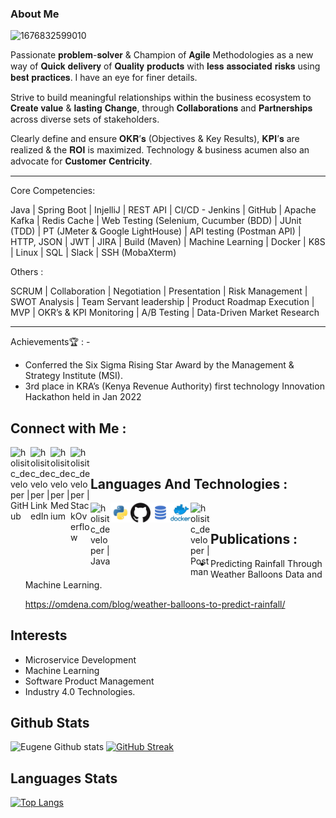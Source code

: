 ### About Me

![1676832599010](https://user-images.githubusercontent.com/70195777/229319128-f43918a6-194d-4b07-9db8-a438482f1a2f.jpg)

Passionate 𝐩𝐫𝐨𝐛𝐥𝐞𝐦-𝐬𝐨𝐥𝐯𝐞𝐫 & Champion of 𝐀𝐠𝐢𝐥𝐞 Methodologies as a new way of 𝐐𝐮𝐢𝐜𝐤 𝐝𝐞𝐥𝐢𝐯𝐞𝐫𝐲 of 𝐐𝐮𝐚𝐥𝐢𝐭𝐲 𝐩𝐫𝐨𝐝𝐮𝐜𝐭𝐬 with 𝐥𝐞𝐬𝐬 𝐚𝐬𝐬𝐨𝐜𝐢𝐚𝐭𝐞𝐝 𝐫𝐢𝐬𝐤𝐬 using 𝐛𝐞𝐬𝐭 𝐩𝐫𝐚𝐜𝐭𝐢𝐜𝐞𝐬. I have an eye for finer details. 

Strive to build meaningful relationships within the business ecosystem to 𝐂𝐫𝐞𝐚𝐭𝐞 𝐯𝐚𝐥𝐮𝐞 & 𝐥𝐚𝐬𝐭𝐢𝐧𝐠 𝐂𝐡𝐚𝐧𝐠𝐞, through 𝐂𝐨𝐥𝐥𝐚𝐛𝐨𝐫𝐚𝐭𝐢𝐨𝐧𝐬 and 𝐏𝐚𝐫𝐭𝐧𝐞𝐫𝐬𝐡𝐢𝐩𝐬 across diverse sets of stakeholders. 

Clearly define and ensure 𝐎𝐊𝐑’𝐬 (Objectives & Key Results), 𝐊𝐏𝐈’𝐬 are realized & the 𝐑𝐎𝐈 is maximized. Technology & business acumen also an advocate for 𝐂𝐮𝐬𝐭𝐨𝐦𝐞𝐫 𝐂𝐞𝐧𝐭𝐫𝐢𝐜𝐢𝐭𝐲.

 _ _ _ _ _ _ _ _ _ _ _ _ _ _ _ _ _ _ _ _ _ _ _ _ _

Core Competencies:

Java | Spring Boot | InjelliJ | REST API | CI/CD - Jenkins | GitHub | Apache Kafka | Redis Cache | Web Testing (Selenium, Cucumber (BDD) | JUnit (TDD) | PT (JMeter & Google LightHouse) | API testing (Postman API) | HTTP, JSON | JWT | JIRA | Build (Maven) | Machine Learning | Docker | K8S | Linux | SQL | Slack | SSH (MobaXterm)

Others :

SCRUM | Collaboration | Negotiation | Presentation | Risk Management | SWOT Analysis | Team Servant leadership | Product Roadmap Execution | MVP | OKR’s & KPI Monitoring | A/B Testing | Data-Driven Market Research 

_ _ _ _ _ _ _ _ _ _ _ _ _ _ _ _ _ _ _ _ _ _ _ _ _

Achievements🏆 : -
* Conferred the Six Sigma Rising Star Award by the Management & Strategy Institute (MSI).
* 3rd place in KRA’s (Kenya Revenue Authority) first technology Innovation Hackathon held in Jan 2022

## Connect with Me :
<a href ="https://github.com/EugeneGitonga" >
<img align="left" alt="holisitc_developer | GitHub" width="32px" src="https://cdn.jsdelivr.net/npm/simple-icons@v3/icons/github.svg"/>
</a>
<a href ="https://www.linkedin.com/mwlite/in/eugene-gitonga-b29730163" >
<img align="left" alt="holisitc_developer | LinkedIn" width="32px" src="https://cdn.jsdelivr.net/npm/simple-icons@v3/icons/linkedin.svg" />
</a>
<a href ="https://medium.com/@eugenegitongamuiru" >
<img align="left" alt="holisitc_developer | Medium" width="32px" src="https://cdn.jsdelivr.net/npm/simple-icons@v3/icons/medium.svg"/>
</a>
<a href ="https://stackoverflow.com/users/19410384/eugene-gitonga?tab=profile" >
<img align="left" alt="holisitc_developer | StackOverflow" width="32px" src="https://cdn.jsdelivr.net/npm/simple-icons@v3/icons/stackoverflow.svg"/>
</a>

<br/>

## Languages And Technologies :
<img align="left" alt="holisitc_developer | Java" width="32px" src="https://cdn.jsdelivr.net/npm/simple-icons@v3/icons/java.svg"/>
<img align="left" alt="python" width="32px" src="https://raw.githubusercontent.com/github/explore/80688e429a7d4ef2fca1e82350fe8e3517d3494d/topics/python/python.png" />
<img align="left" alt="GitHub" width="32px" src="https://raw.githubusercontent.com/github/explore/78df643247d429f6cc873026c0622819ad797942/topics/github/github.png" />
<img align="left" alt="SQL" width="32px" src="https://raw.githubusercontent.com/github/explore/80688e429a7d4ef2fca1e82350fe8e3517d3494d/topics/sql/sql.png" />
<img align="left" alt="Docker" width="32px" src="https://raw.githubusercontent.com/github/explore/80688e429a7d4ef2fca1e82350fe8e3517d3494d/topics/docker/docker.png" />
<img align="left" alt="holisitc_developer | Postman" width="32px" src="https://cdn.jsdelivr.net/npm/simple-icons@v3/icons/postman.svg"/>
<br/>

## Publications :
* Predicting Rainfall Through Weather Balloons Data and Machine Learning.
  
  https://omdena.com/blog/weather-balloons-to-predict-rainfall/ 

## Interests
*  Microservice Development
*  Machine Learning
*  Software Product Management
*  Industry 4.0 Technologies.

## Github Stats
![Eugene Github stats](https://github-readme-stats.vercel.app/api?username=EugeneGitonga&show_icons=true&theme=radical)
[![GitHub Streak](http://github-readme-streak-stats.herokuapp.com?user=EugeneGitonga&theme=dark&background=000000)](https://git.io/streak-stats)

## Languages Stats
[![Top Langs](https://github-readme-stats.vercel.app/api/top-langs/?username=EugeneGitonga&layout=compact&theme=vision-friendly-dark)](https://github.com/hackster254/github-readme-stats)
